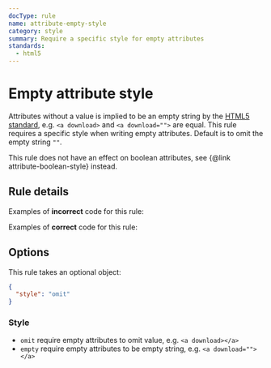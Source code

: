 ```yaml
---
docType: rule
name: attribute-empty-style
category: style
summary: Require a specific style for empty attributes
standards:
  - html5
---
```


# Empty attribute style

Attributes without a value is implied to be an empty string by the [HTML5 standard][whatwg], e.g. `<a download>` and `<a download="">` are equal.
This rule requires a specific style when writing empty attributes.
Default is to omit the empty string `""`.

This rule does not have an effect on boolean attributes, see {@link attribute-boolean-style} instead.

[whatwg]: https://html.spec.whatwg.org/multipage/syntax.html#attributes-2

## Rule details

Examples of **incorrect** code for this rule:

<validate name="incorrect" rules="attribute-empty-style">
    <a download=""></a>
</validate>

Examples of **correct** code for this rule:

<validate name="correct" rules="attribute-empty-style">
    <a download></a>
</validate>

## Options

This rule takes an optional object:

```json
{
  "style": "omit"
}
```

### Style

- `omit` require empty attributes to omit value, e.g. `<a download></a>`
- `empty` require empty attributes to be empty string, e.g. `<a download=""></a>`

